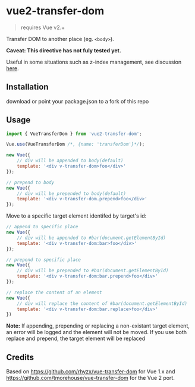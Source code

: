 # vue2-transfer-dom

> requires Vue v2.+

Transfer DOM to another place (eg. `<body>`).

**Caveat: This directive has not fuly tested yet.**

Useful in some situations such as z-index management, see discussion [here](https://github.com/vuejs/vue/issues/2130).

## Installation

download or point your package.json to a fork of this repo

## Usage

```js
import { VueTransferDom } from 'vue2-transfer-dom';

Vue.use(VueTransferDom /*, {name: 'transferDom'}*/);

new Vue({
    // div will be appended to body(default)
    template: '<div v-transfer-dom>foo</div>'
});

// prepend to body
new Vue({
    // div will be prepended to body(default)
    template: '<div v-transfer-dom.prepend>foo</div>'
});
```

Move to a specific target element identifed by target's id:

```js
// append to specific place
new Vue({
    // div will be appended to #bar(document.getElementById)
    template: '<div v-transfer-dom:bar>foo</div>'
});

// prepend to specific place
new Vue({
    // div will be prepended to #bar(document.getElementById)
    template: '<div v-transfer-dom:bar.prepend>foo</div>'
});

// replace the content of an element
new Vue({
    // div will replace the content of #bar(document.getElementById)
    template: '<div v-transfer-dom:bar.replace>foo</div>'
})
```

**Note:**
If appending, prepending or replacing a non-existant target element, an error will be logged and the element will not be moved.
If you use both replace and prepend, the target element will be replaced

## Credits

Based on https://github.com/rhyzx/vue-transfer-dom for Vue 1.x
and https://github.com/tmorehouse/vue-transfer-dom for the Vue 2 port.
